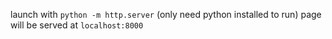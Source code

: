 launch with `python -m http.server` (only need python installed to run)
page will be served at `localhost:8000`
